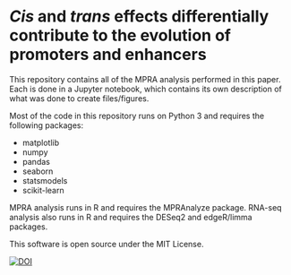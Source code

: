 # *Cis* and *trans* effects differentially contribute to the evolution of promoters and enhancers

This repository contains all of the MPRA analysis performed in this paper. Each is done in a Jupyter notebook, which contains its own description of what was done to create files/figures.

Most of the code in this repository runs on Python 3 and requires the following packages:

- matplotlib
- numpy
- pandas
- seaborn
- statsmodels
- scikit-learn

MPRA analysis runs in R and requires the MPRAnalyze package. RNA-seq analysis also runs in R and requires the DESeq2 and edgeR/limma packages.

This software is open source under the MIT License.


[![DOI](https://zenodo.org/badge/209191347.svg)](https://zenodo.org/badge/latestdoi/209191347)
